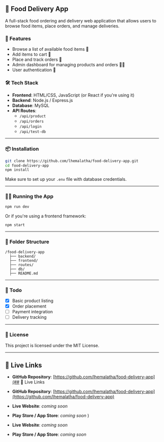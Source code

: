 ## 🍔 Food Delivery App

A full-stack food ordering and delivery web application that allows users to browse food items, place orders, and manage deliveries.


### 🚀 Features

- Browse a list of available food items 🍕
- Add items to cart 🛒
- Place and track orders 🧾
- Admin dashboard for managing products and orders 👩‍💼
- User authentication 🔐


### 🛠 Tech Stack

- **Frontend**: HTML/CSS, JavaScript (or React if you're using it)
- **Backend**: Node.js / Express.js
- **Database**: MySQL
- **API Routes**:
  - `/api/product`
  - `/api/orders`
  - `/api/login`
  - `/api/test-db`

---

### 📦 Installation

```bash
git clone https://github.com/lhemalatha/food-delivery-app.git
cd food-delivery-app
npm install
```

Make sure to set up your `.env` file with database credentials.

---

### 🏃‍♂️ Running the App

```bash
npm run dev
```

Or if you're using a frontend framework:

```bash
npm start
```

---

### 📂 Folder Structure

```
/food-delivery-app
  ├── backend/
  ├── frontend/
  ├── routes/
  ├── db/
  ├── README.md
```

---

### 📌 Todo

- [x] Basic product listing
- [x] Order placement
- [ ] Payment integration
- [ ] Delivery tracking

---

### 📄 License

This project is licensed under the MIT License.

---
## 🔗 Live Links

- **GitHub Repository**: [https://github.com/lhemalatha/food-delivery-app](## 🔗 Live Links

- **GitHub Repository**: [https://github.com/lhemalatha/food-delivery-app](https://github.com/lhemalatha/food-delivery-app)
- **Live Website**: _coming soon_
- **Play Store / App Store**: _coming soon_
)
- **Live Website**: _coming soon_
- **Play Store / App Store**: _coming soon_

